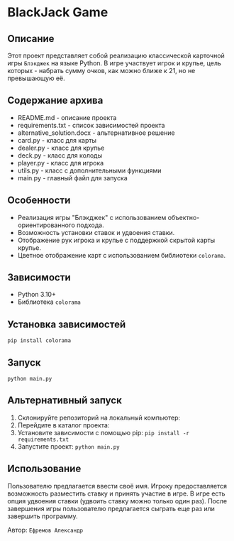 # BlackJack Game

## Описание
Этот проект представляет собой реализацию классической карточной игры `Блэкджек` на языке Python. В игре участвует игрок и крупье, цель которых - набрать сумму очков, как можно ближе к 21, но не превышающую её.

## Содержание архива
- README.md - описание проекта
- requirements.txt - список зависимостей проекта
- alternative_solution.docx - альтернативное решение
- card.py - класс для карты
- dealer.py - класс для крупье
- deck.py - класс для колоды
- player.py - класс для игрока
- utils.py - класс с дополнительными функциями
- main.py - главный файл для запуска

## Особенности
- Реализация игры "Блэкджек" с использованием объектно-ориентированного подхода.
- Возможность установки ставок и удвоения ставки.
- Отображение рук игрока и крупье с поддержкой скрытой карты крупье.
- Цветное отображение карт с использованием библиотеки `colorama`.

## Зависимости
- Python 3.10+
- Библиотека `colorama`

## Установка зависимостей

`pip install colorama`

## Запуск
`python main.py`


## Альтернативный запуск
1. Склонируйте репозиторий на локальный компьютер:
2. Перейдите в каталог проекта:
3. Установите зависимости с помощью pip:
`pip install -r requirements.txt`
4. Запустите проект:
`python main.py`

## Использование
Пользователю предлагается ввести своё имя.
Игроку предоставляется возможность разместить ставку и принять участие в игре.
В игре есть опция удвоения ставки (удвоить ставку можно только один раз).
После завершения игры пользователю предлагается сыграть еще раз или завершить программу.

Автор: `Ефремов Александр`

